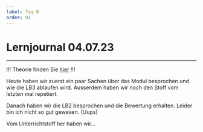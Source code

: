 ```yaml
---
label: Tag 8
order: 91
---
```


# Lernjournal 04.07.23
---

!!!
Theorie finden Sie [hier](../theorie/8)
!!!

Heute haben wir zuerst ein paar Sachen über das Modul besprochen und wie die LB3 ablaufen wird. Ausserdem haben wir noch den Stoff vom letzten mal repetiert.

Danach haben wir die LB2 besprochen und die Bewertung erhalten. Leider bin ich nicht so gut gewesen. (Uups)

Vom Unterrichtstoff her haben wir...
